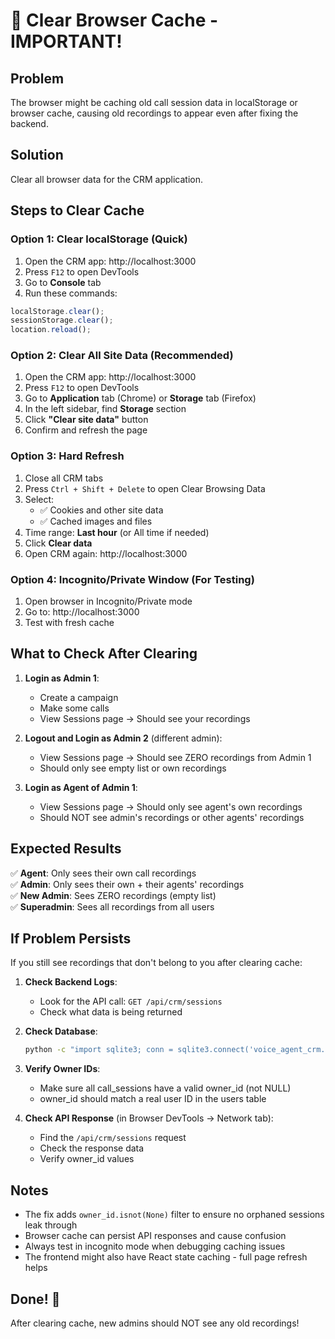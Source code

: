 # 🧹 Clear Browser Cache - IMPORTANT!

## Problem

The browser might be caching old call session data in localStorage or browser cache, causing old recordings to appear even after fixing the backend.

## Solution

Clear all browser data for the CRM application.

## Steps to Clear Cache

### Option 1: Clear localStorage (Quick)

1. Open the CRM app: http://localhost:3000
2. Press `F12` to open DevTools
3. Go to **Console** tab
4. Run these commands:

```javascript
localStorage.clear();
sessionStorage.clear();
location.reload();
```

### Option 2: Clear All Site Data (Recommended)

1. Open the CRM app: http://localhost:3000
2. Press `F12` to open DevTools
3. Go to **Application** tab (Chrome) or **Storage** tab (Firefox)
4. In the left sidebar, find **Storage** section
5. Click **"Clear site data"** button
6. Confirm and refresh the page

### Option 3: Hard Refresh

1. Close all CRM tabs
2. Press `Ctrl + Shift + Delete` to open Clear Browsing Data
3. Select:
   - ✅ Cookies and other site data
   - ✅ Cached images and files
4. Time range: **Last hour** (or All time if needed)
5. Click **Clear data**
6. Open CRM again: http://localhost:3000

### Option 4: Incognito/Private Window (For Testing)

1. Open browser in Incognito/Private mode
2. Go to: http://localhost:3000
3. Test with fresh cache

## What to Check After Clearing

1. **Login as Admin 1**:

   - Create a campaign
   - Make some calls
   - View Sessions page → Should see your recordings

2. **Logout and Login as Admin 2** (different admin):

   - View Sessions page → Should see ZERO recordings from Admin 1
   - Should only see empty list or own recordings

3. **Login as Agent of Admin 1**:
   - View Sessions page → Should only see agent's own recordings
   - Should NOT see admin's recordings or other agents' recordings

## Expected Results

✅ **Agent**: Only sees their own call recordings  
✅ **Admin**: Only sees their own + their agents' recordings  
✅ **New Admin**: Sees ZERO recordings (empty list)  
✅ **Superadmin**: Sees all recordings from all users

## If Problem Persists

If you still see recordings that don't belong to you after clearing cache:

1. **Check Backend Logs**:

   - Look for the API call: `GET /api/crm/sessions`
   - Check what data is being returned

2. **Check Database**:

   ```bash
   python -c "import sqlite3; conn = sqlite3.connect('voice_agent_crm.db'); print(conn.execute('SELECT id, owner_id, session_id FROM call_sessions').fetchall())"
   ```

3. **Verify Owner IDs**:

   - Make sure all call_sessions have a valid owner_id (not NULL)
   - owner_id should match a real user ID in the users table

4. **Check API Response** (in Browser DevTools → Network tab):
   - Find the `/api/crm/sessions` request
   - Check the response data
   - Verify owner_id values

## Notes

- The fix adds `owner_id.isnot(None)` filter to ensure no orphaned sessions leak through
- Browser cache can persist API responses and cause confusion
- Always test in incognito mode when debugging caching issues
- The frontend might also have React state caching - full page refresh helps

## Done! 🎉

After clearing cache, new admins should NOT see any old recordings!
